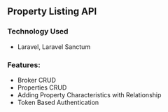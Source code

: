 ## Property Listing API

### Technology Used

-   Laravel, Laravel Sanctum

### Features:

-   Broker CRUD
-   Properties CRUD
-   Adding Property Characteristics with Relationship
-   Token Based Authentication
